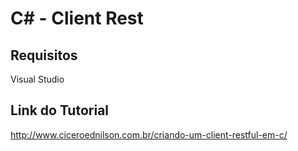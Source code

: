 <H1>C# - Client Rest</H1>


<h2>Requisitos</h2>

<p>Visual Studio</p>




<h2>Link do Tutorial</h2>

<a href="http://www.ciceroednilson.com.br/criando-um-client-restful-em-c/">http://www.ciceroednilson.com.br/criando-um-client-restful-em-c/</a>
